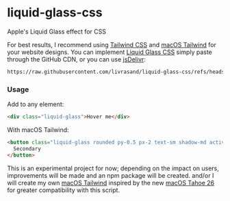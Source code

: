 # liquid-glass-css
Apple's Liquid Glass effect for CSS

For best results, I recommend using [Tailwind CSS](https://tailwindcss.com/) and [macOS Tailwind](https://macos-tailwind.netlify.app/?path=/docs/macos-tailwind--docs) for your website designs. You can implement [Liquid Glass CSS](https://github.com/livrasand/liquid-glass-css) simply paste through the GitHub CDN, or you can use [jsDelivr](https://www.jsdelivr.com/):

```html
https://raw.githubusercontent.com/livrasand/liquid-glass-css/refs/heads/main/liquid-glass.js
```

### Usage
Add to any element:

```html
<div class="liquid-glass">Hover me</div>
```

With macOS Tailwind:

```html
<button class="liquid-glass rounded py-0.5 px-2 text-sm shadow-md active:bg-gray-50">
  Secondary
</button>
```

This is an experimental project for now; depending on the impact on users, improvements will be made and an npm package will be created. and/or I will create my own [macOS Tailwind](https://macos-tailwind.netlify.app/?path=/docs/macos-tailwind--docs) inspired by the new [macOS Tahoe 26](https://www.apple.com/os/macos/) for greater compatibility with this script.
